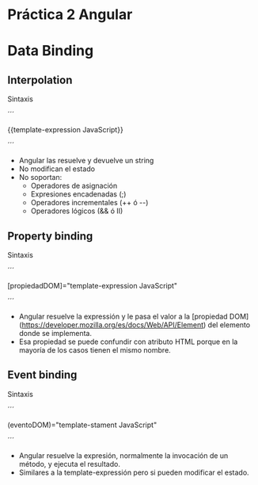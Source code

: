 # Práctica 2 Angular

# Data Binding

## Interpolation

Sintaxis

´´´

{{template-expression JavaScript}}


´´´

- Angular las resuelve y devuelve un string
- No modifican el estado
- No soportan:
    - Operadores de asignación
    - Expresiones encadenadas (;)
    - Operadores incrementales (++ ó --)
    - Operadores lógicos (&& ó II)

## Property binding 

Sintaxis

´´´

[propiedadDOM]="template-expression JavaScript"

´´´

- Angular resuelve la expressión y le pasa el valor a la [propiedad DOM] (https://developer.mozilla.org/es/docs/Web/API/Element) del elemento donde se implementa.
- Esa propiedad se puede confundir con atributo HTML porque en la mayoría de los casos tienen el mismo nombre.

## Event binding

Sintaxis 

´´´

(eventoDOM)="template-stament JavaScript"

´´´

- Angular resuelve la expresión, normalmente la invocación de un método, y ejecuta el resultado.
- Similares a la template-expressión pero si pueden modificar el estado.